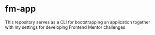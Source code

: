 # fm-app

This repository serves as a CLI for bootstrapping an application together with my settings for developing Frontend Mentor challenges
